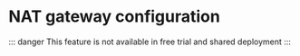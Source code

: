 # NAT gateway configuration
::: danger
This feature is not available in free trial and shared deployment
:::
